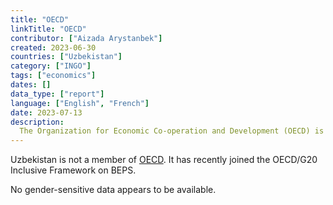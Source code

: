 ```yaml
---
title: "OECD"
linkTitle: "OECD"
contributor: ["Aizada Arystanbek"]
created: 2023-06-30
countries: ["Uzbekistan"]
category: ["INGO"]
tags: ["economics"]
dates: []
data_type: ["report"]
language: ["English", "French"]
date: 2023-07-13
description: 
  The Organization for Economic Co-operation and Development (OECD) is an international organization working on public policy and finding solutions to a range of social, economic and environmental challenges.
---
```


Uzbekistan is not a member of [OECD](https://www.oecd.org/countries/uzbekistan/). It has recently joined the OECD/G20 Inclusive Framework on BEPS.

No gender-sensitive data appears to be available.
